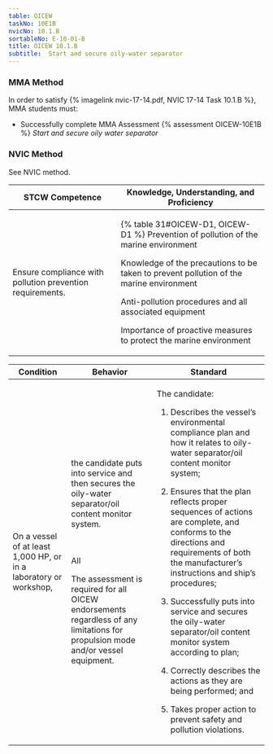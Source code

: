 ```yaml
---
table: OICEW
taskNo: 10E1B
nvicNo: 10.1.B 
sortableNo: E-10-01-B
title: OICEW 10.1.B 
subtitle:  Start and secure oily-water separator
---
```



### MMA Method

In order to satisfy  {% imagelink nvic-17-14.pdf, NVIC 17-14 Task 10.1.B %}, MMA students must:

* Successfully complete MMA Assessment {% assessment OICEW-10E1B %} *Start and secure oily water separator*


### NVIC Method

<a onclick="togglevisibility('nvic_methods')" >See NVIC method.</a>

<div id='nvic_methods' class='hide'>

<table>
<thead>
<tr>
<th class='forty'> STCW Competence </th>
<th class='sixty'> Knowledge, Understanding, and Proficiency </th>
</tr>
</thead>




<tbody>
<tr><td markdown='1'>

Ensure compliance with pollution prevention requirements.

</td><td markdown='1'>

{% table 31#OICEW-D1, OICEW-D1 %} Prevention of pollution of the marine environment 

Knowledge of the precautions to be taken to prevent pollution of the marine environment 

Anti-pollution procedures and all associated equipment 

Importance of proactive measures to protect the marine environment

</td></tr>


</tbody>
</table>


<table>
<thead>
<tr><th class='twenty'>  Condition </th><th class='twenty'> Behavior </th><th  class='sixty'>Standard </th></tr>
</thead>
<tbody >



<tr><td markdown='1'>

On a vessel of at least 1,000 HP, or in a laboratory or workshop,

</td><td markdown='1'>

the candidate puts into service and then secures the oily-water separator/oil content monitor system.

<br>

<div class="tooltip" markdown='1'>

All

The assessment is required for all OICEW endorsements regardless of any limitations for propulsion mode and/or vessel equipment.

</div>


</td><td markdown='1'>

The candidate:

1. Describes the vessel’s environmental compliance plan and how it relates to oily-water separator/oil content monitor system;

2. Ensures that the plan reflects proper sequences of actions are complete, and conforms to the directions and requirements of both the manufacturer’s instructions and ship’s procedures;

3. Successfully puts into service and secures the oily-water separator/oil content monitor system according to plan;

4. Correctly describes the actions as they are being performed; and

5. Takes proper action to prevent safety and pollution violations.

</td></tr>
</tbody>
</table>
</div>
